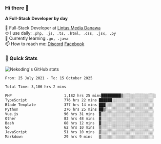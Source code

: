 ### Hi there 👋

**A Full-Stack Developer by day**

🔭 Full-Stack Developer at [Lintas Media Danawa](https://www.lintasmediadanawa.com/)  
⚙️ I use daily: `.php, .js, .ts, .html, .css, .jsx, .py`  
🌱 Currently learning `.go, .java`  
📫 How to reach me: [Discord](https://discordapp.com/users/984448732999327766)  [Facebook](https://fb.me/tyvandi)  

### 🚀 Quick Stats  

![Nekoding's GitHub stats](https://github-readme-stats.vercel.app/api?username=nekoding&show_icons=true)

<!--START_SECTION:waka-->

```txt
From: 25 July 2021 - To: 15 October 2025

Total Time: 3,106 hrs 2 mins

PHP                        1,182 hrs 25 mins█████████▒░░░░░░░░░░░░░░░   37.07 %
TypeScript                 776 hrs 22 mins ██████░░░░░░░░░░░░░░░░░░░   24.34 %
Blade Template             377 hrs 14 mins ███░░░░░░░░░░░░░░░░░░░░░░   11.83 %
Python                     276 hrs 25 mins ██▒░░░░░░░░░░░░░░░░░░░░░░   08.67 %
Vue.js                     96 hrs 31 mins  ▓░░░░░░░░░░░░░░░░░░░░░░░░   03.03 %
Other                      83 hrs 48 mins  ▓░░░░░░░░░░░░░░░░░░░░░░░░   02.63 %
Bash                       68 hrs 12 mins  ▓░░░░░░░░░░░░░░░░░░░░░░░░   02.14 %
Go                         62 hrs 10 mins  ▒░░░░░░░░░░░░░░░░░░░░░░░░   01.95 %
JavaScript                 51 hrs 10 mins  ▒░░░░░░░░░░░░░░░░░░░░░░░░   01.60 %
Markdown                   29 hrs 9 mins   ▒░░░░░░░░░░░░░░░░░░░░░░░░   00.91 %
```

<!--END_SECTION:waka-->

<!--
**nekoding/nekoding** is a ✨ _special_ ✨ repository because its `README.md` (this file) appears on your GitHub profile.

Here are some ideas to get you started:

- 🔭 I’m currently working on ...
- 🌱 I’m currently learning ...
- 👯 I’m looking to collaborate on ...
- 🤔 I’m looking for help with ...
- 💬 Ask me about ...
- 📫 How to reach me: ...
- 😄 Pronouns: ...
- ⚡ Fun fact: ...
-->
